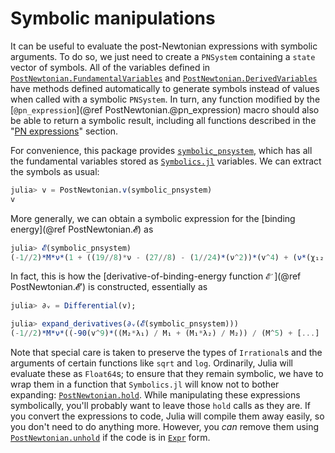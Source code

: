 # Symbolic manipulations

It can be useful to evaluate the post-Newtonian expressions with symbolic
arguments.  To do so, we just need to create a `PNSystem` containing a `state`
vector of symbols.  All of the variables defined in
[`PostNewtonian.FundamentalVariables`](@ref "Fundamental variables") and
[`PostNewtonian.DerivedVariables`](@ref "Derived variables") have methods defined
automatically to generate symbols instead of values when called with a symbolic
`PNSystem`.  In turn, any function modified by the
[`@pn_expression`](@ref PostNewtonian.@pn_expression) macro should
also be able to return a symbolic result, including all functions described in
the "[PN expressions](@ref)" section.

For convenience, this package provides [`symbolic_pnsystem`](@ref), which has
all the fundamental variables stored as
[`Symbolics.jl`](https://symbolics.juliasymbolics.org/) variables.  We can
extract the symbols as usual:
```julia
julia> v = PostNewtonian.v(symbolic_pnsystem)
v
```
More generally, we can obtain a symbolic expression for the [binding energy](@ref
PostNewtonian.𝓔) as
```julia
julia> 𝓔(symbolic_pnsystem)
(-1//2)*M*ν*(1 + ((19//8)*ν - (27//8) - (1//24)*(ν^2))*(v^4) + (ν*(χ₁₂ + 6(χₐₗ^2)) + [...]
```
In fact, this is how the [derivative-of-binding-energy function `𝓔′`](@ref
PostNewtonian.𝓔′) is constructed, essentially as
```julia
julia> ∂ᵥ = Differential(v);

julia> expand_derivatives(∂ᵥ(𝓔(symbolic_pnsystem)))
(-1//2)*M*ν*((-90(v^9)*((M₂*λ₁) / M₁ + (M₁*λ₂) / M₂)) / (M^5) + [...]
```

Note that special care is taken to preserve the types of `Irrational`s and the
arguments of certain functions like `sqrt` and `log`.  Ordinarily, Julia will
evaluate these as `Float64`s; to ensure that they remain symbolic, we have to
wrap them in a function that `Symbolics.jl` will know not to bother expanding:
[`PostNewtonian.hold`](@ref).  While manipulating these expressions
symbolically, you'll probably want to leave those `hold` calls as they are.  If
you convert the expressions to code, Julia will compile them away easily, so you
don't need to do anything more.  However, you *can* remove them using
[`PostNewtonian.unhold`](@ref) if the code is in
[`Expr`](https://docs.julialang.org/en/v1/manual/metaprogramming/#Program-representation)
form.

